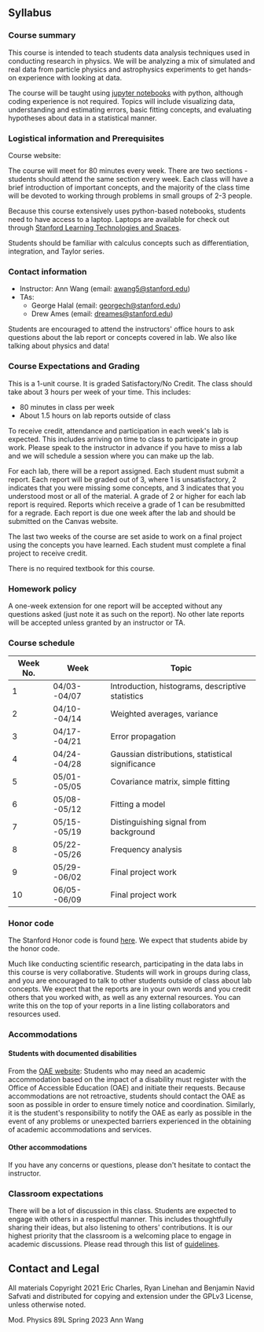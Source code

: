 ## Syllabus

### Course summary
This course is intended to teach students data analysis techniques used in conducting research in physics. We will be analyzing a mix of simulated and real data from particle physics and astrophysics experiments to get hands-on experience with looking at data. 

The course will be taught using [jupyter notebooks](https://jupyter.org) with python, although coding experience is not required. Topics will include visualizing data, understanding and estimating errors, basic fitting concepts, and evaluating hypotheses about data in a statistical manner. 

### Logistical information and Prerequisites

Course website: 

The course will meet for 80 minutes every week. There are two sections - students should attend the same section every week. Each class will have a brief introduction of important concepts, and the majority of the class time will be devoted to working through problems in small groups of 2-3 people. 

Because this course extensively uses python-based notebooks, students need to have access to a laptop. Laptops are available for check out through [Stanford Learning Technologies and Spaces](https://thehub.stanford.edu/services/computers-software-equipment/borrow-equipment).

Students should be familiar with calculus concepts such as differentiation, integration, and Taylor series. 

### Contact information

- Instructor: Ann Wang (email: awang5@stanford.edu)
- TAs:
  * George Halal (email: georgech@stanford.edu)
  * Drew Ames (email: dreames@stanford.edu)

Students are encouraged to attend the instructors' office hours to ask questions about the lab report or concepts covered in lab. We also like talking about physics and data! 

### Course Expectations and Grading
This is a 1-unit course. It is graded Satisfactory/No Credit. The class should take about 3 hours per week of your time. This includes:
- 80 minutes in class per week
- About 1.5 hours on lab reports outside of class

To receive credit, attendance and participation in each week's lab is expected. This includes arriving on time to class to participate in group work. Please speak to the instructor in advance if you have to miss a lab and we will schedule a session where you can make up the lab. 

For each lab, there will be a report assigned. Each student must submit a report. Each report will be graded out of 3, where 1 is unsatisfactory, 2 indicates that you were missing some concepts, and 3 indicates that you understood most or all of the material. A grade of 2 or higher for each lab report is required. Reports which receive a grade of 1 can be resubmitted for a regrade. Each report is due one week after the lab and should be submitted on the Canvas website.

The last two weeks of the course are set aside to work on a final project using the concepts you have learned. Each student must complete a final project to receive credit. 

There is no required textbook for this course.

### Homework policy
A one-week extension for one report will be accepted without any questions asked (just note it as such on the report). No other late reports will be accepted unless granted by an instructor or TA.

### Course schedule

| Week No. | Week | Topic |
| -------- | ---- | ----- |
| 1 | 04/03--04/07 | Introduction, histograms, descriptive statistics |
| 2 | 04/10--04/14 | Weighted averages, variance |
| 3 | 04/17--04/21 | Error propagation | 
| 4 | 04/24--04/28 | Gaussian distributions, statistical significance |
| 5 | 05/01--05/05 | Covariance matrix, simple fitting |
| 6 | 05/08--05/12 | Fitting a model |
| 7 | 05/15--05/19 | Distinguishing signal from background |
| 8 | 05/22--05/26 | Frequency analysis |
| 9 | 05/29--06/02 | Final project work | 
| 10 | 06/05--06/09 | Final project work | 

### Honor code
The Stanford Honor code is found [here](https://communitystandards.stanford.edu/policies-guidance/honor-code). We expect that students abide by the honor code.

Much like conducting scientific research, participating in the data labs in this course is very collaborative. Students will work in groups during class, and you are encouraged to talk to other students outside of class about lab concepts. We expect that the reports are in your own words and you credit others that you worked with, as well as any external resources. You can write this on the top of your reports in a line listing collaborators and resources used.

### Accommodations
#### Students with documented disabilities
From the [OAE website](https://oae.stanford.edu/students/accommodations-services/academic-accommodations): Students who may need an academic accommodation based on the impact of a disability must register with the Office of Accessible Education (OAE) and initiate their requests.  Because accommodations are not retroactive, students should contact the OAE as soon as possible in order to ensure timely notice and coordination.  Similarly, it is the student's responsibility to notify the OAE as early as possible in the event of any problems or unexpected barriers experienced in the obtaining of academic accommodations and services. 
#### Other accommodations
If you have any concerns or questions, please don't hesitate to contact the instructor.

### Classroom expectations
There will be a lot of discussion in this class. Students are expected to engage with others in a respectful manner. This includes thoughtfully sharing their ideas, but also listening to others' contributions. It is our highest priority that the classroom is a welcoming place to engage in academic discussions. Please read through this list of [guidelines](social.html).

## Contact and Legal

All materials Copyright 2021 Eric Charles, Ryan Linehan and Benjamin
Navid Safvati and distributed for copying and extension under the
GPLv3 License, unless otherwise noted.

Mod. Physics 89L Spring 2023 Ann Wang